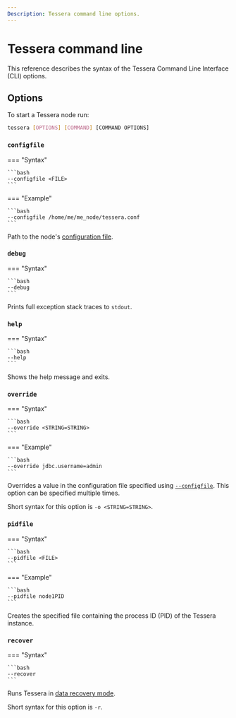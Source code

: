 ```yaml
---
Description: Tessera command line options.
---
```


# Tessera command line

This reference describes the syntax of the Tessera Command Line Interface (CLI) options.

## Options

To start a Tessera node run:

```bash
tessera [OPTIONS] [COMMAND] [COMMAND OPTIONS]
```

### `configfile`

=== "Syntax"

    ```bash
    --configfile <FILE>
    ```

=== "Example"

    ```bash
    --configfile /home/me/me_node/tessera.conf
    ```

Path to the node's [configuration file](../../HowTo/Configure/Tessera.md).

### `debug`

=== "Syntax"

    ```bash
    --debug
    ```

Prints full exception stack traces to `stdout`.

### `help`

=== "Syntax"

    ```bash
    --help
    ```

Shows the help message and exits.

### `override`

=== "Syntax"

    ```bash
    --override <STRING=STRING>
    ```

=== "Example"

    ```bash
    --override jdbc.username=admin
    ```

Overrides a value in the configuration file specified using [`--configfile`](#configfile).
This option can be specified multiple times.

Short syntax for this option is `-o <STRING=STRING>`.

### `pidfile`

=== "Syntax"

    ```bash
    --pidfile <FILE>
    ```

=== "Example"

    ```bash
    --pidfile node1PID
    ```

Creates the specified file containing the process ID (PID) of the Tessera instance.

### `recover`

=== "Syntax"

    ```bash
    --recover
    ```

Runs Tessera in [data recovery mode](../../HowTo/Use/Data-Recovery.md).

Short syntax for this option is `-r`.
